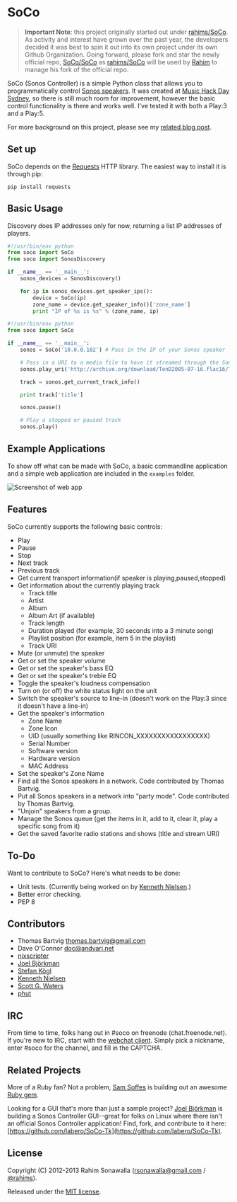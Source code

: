 # SoCo
> **Important Note**: this project originally started out under [rahims/SoCo](https://github.com/rahims/SoCo). As activity and interest have grown over the past year, the developers decided it was best to spin it out into its own project under its own Github Organization. Going forward, please fork and star the newly official repo, [SoCo/SoCo](https://github.com/SoCo/SoCo) as [rahims/SoCo](https://github.com/rahims/SoCo) will be used by [Rahim](https://github.com/rahims) to manage his fork of the official repo.

SoCo (Sonos Controller) is a simple Python class that allows you to programmatically control [Sonos speakers](http://www.sonos.com/system/). It was created at [Music Hack Day Sydney](http://sydney.musichackday.org/2012/), so there is still much room for improvement, however the basic control functionality is there and works well. I've tested it with both a Play:3 and a Play:5.

For more background on this project, please see my [related blog post](http://www.hirahim.com/blog/2012/04/29/dissecting-the-sonos-controller/).

## Set up
SoCo depends on the [Requests](http://docs.python-requests.org/) HTTP library. The easiest way to install it is through pip:

`pip install requests`

## Basic Usage

Discovery does IP addresses only for now, returning a list IP addresses of players.

```python
#!/usr/bin/env python
from soco import SoCo
from soco import SonosDiscovery

if __name__ == '__main__':
    sonos_devices = SonosDiscovery()

    for ip in sonos_devices.get_speaker_ips():
        device = SoCo(ip)
        zone_name = device.get_speaker_info()['zone_name']
        print "IP of %s is %s" % (zone_name, ip)

```

```python
#!/usr/bin/env python
from soco import SoCo

if __name__ == '__main__':
    sonos = SoCo('10.0.0.102') # Pass in the IP of your Sonos speaker

    # Pass in a URI to a media file to have it streamed through the Sonos speaker
    sonos.play_uri('http://archive.org/download/TenD2005-07-16.flac16/TenD2005-07-16t10Wonderboy_64kb.mp3')

    track = sonos.get_current_track_info()

    print track['title']

    sonos.pause()

    # Play a stopped or paused track
    sonos.play()
```

## Example Applications
To show off what can be made with SoCo, a basic commandline application and a simple web application are included in the `examples` folder.

![Screenshot of web app](https://github.com/rahims/SoCo/raw/master/examples/webapp/screenshot.png)

## Features
SoCo currently supports the following basic controls:

* Play
* Pause
* Stop
* Next track
* Previous track
* Get current transport information(if speaker is playing,paused,stopped)
* Get information about the currently playing track
    * Track title
    * Artist
    * Album
    * Album Art (if available)
    * Track length
    * Duration played (for example, 30 seconds into a 3 minute song)
    * Playlist position (for example, item 5 in the playlist)
    * Track URI
* Mute (or unmute) the speaker
* Get or set the speaker volume
* Get or set the speaker's bass EQ
* Get or set the speaker's treble EQ
* Toggle the speaker's loudness compensation
* Turn on (or off) the white status light on the unit
* Switch the speaker's source to line-in (doesn't work on the Play:3 since it doesn't have a line-in)
* Get the speaker's information
    * Zone Name
    * Zone Icon
    * UID (usually something like RINCON_XXXXXXXXXXXXXXXXX)
    * Serial Number
    * Software version
    * Hardware version
    * MAC Address
* Set the speaker's Zone Name
* Find all the Sonos speakers in a network. Code contributed by Thomas Bartvig.
* Put all Sonos speakers in a network into "party mode". Code contributed by Thomas Bartvig.
* "Unjoin" speakers from a group.
* Manage the Sonos queue (get the items in it, add to it, clear it, play a specific song from it)
* Get the saved favorite radio stations and shows (title and stream URI)

## To-Do
Want to contribute to SoCo? Here's what needs to be done:

* Unit tests. (Currently being worked on by [Kenneth Nielsen](https://github.com/KennethNielsen).)
* Better error checking.
* PEP 8

## Contributors
* Thomas Bartvig [thomas.bartvig@gmail.com](mailto:thomas.bartvig@gmail.com)
* Dave O'Connor doc@andvari.net
* [nixscripter](https://github.com/nixscripter)
* [Joel Björkman](https://github.com/labero)
* [Stefan Kögl](https://github.com/stefankoegl)
* [Kenneth Nielsen](https://github.com/KennethNielsen)
* [Scott G. Waters](https://github.com/scottgwaters)
* [phut](https://github.com/phut)

## IRC
From time to time, folks hang out in #soco on freenode (chat.freenode.net). If you're new to IRC, start with the [webchat client](http://webchat.freenode.net). Simply pick a nickname, enter #soco for the channel, and fill in the CAPTCHA.

## Related Projects
More of a Ruby fan? Not a problem, [Sam Soffes](https://github.com/soffes) is building out an awesome [Ruby gem](https://github.com/soffes/sonos).

Looking for a GUI that's more than just a sample project? [Joel Björkman](https://github.com/labero) is building a Sonos Controller GUI--great for folks on Linux where there isn't an official Sonos Controller application! Find, fork, and contribute to it here: [https://github.com/labero/SoCo-Tk](https://github.com/labero/SoCo-Tk).

## License
Copyright (C) 2012-2013 Rahim Sonawalla ([rsonawalla@gmail.com](mailto:rsonawalla@gmail.com) / [@rahims](http://twitter.com/rahims)).

Released under the [MIT license](http://www.opensource.org/licenses/mit-license.php).
